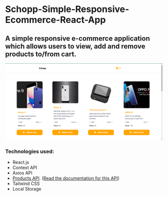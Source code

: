 # Schopp-Simple-Responsive-Ecommerce-React-App

## A simple responsive e-commerce application which allows users to view, add and remove products to/from cart.

![Screenshot](Desktop_view.png)

### Technologies used:
- React.js
- Context API
- Axios API
- [Products API](https://dummyjson.com/docs/products). ([Read the documentation for this API](https://dummyjson.com/docs/products))
- Tailwind CSS
- Local Storage
